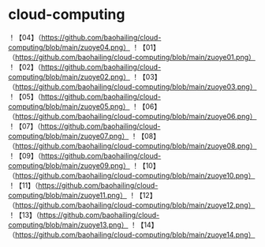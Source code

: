 # cloud-computing
！【04】（https://github.com/baohailing/cloud-computing/blob/main/zuoye04.png）
！【01】（https://github.com/baohailing/cloud-computing/blob/main/zuoye01.png）
！【02】（https://github.com/baohailing/cloud-computing/blob/main/zuoye02.png）
！【03】（https://github.com/baohailing/cloud-computing/blob/main/zuoye03.png）
！【05】（https://github.com/baohailing/cloud-computing/blob/main/zuoye05.png）
！【06】（https://github.com/baohailing/cloud-computing/blob/main/zuoye06.png）
！【07】（https://github.com/baohailing/cloud-computing/blob/main/zuoye07.png）
！【08】（https://github.com/baohailing/cloud-computing/blob/main/zuoye08.png）
！【09】（https://github.com/baohailing/cloud-computing/blob/main/zuoye09.png）
！【10】（https://github.com/baohailing/cloud-computing/blob/main/zuoye10.png）
！【11】（https://github.com/baohailing/cloud-computing/blob/main/zuoye11.png）
！【12】（https://github.com/baohailing/cloud-computing/blob/main/zuoye12.png）
！【13】（https://github.com/baohailing/cloud-computing/blob/main/zuoye13.png）
！【14】（https://github.com/baohailing/cloud-computing/blob/main/zuoye14.png）

